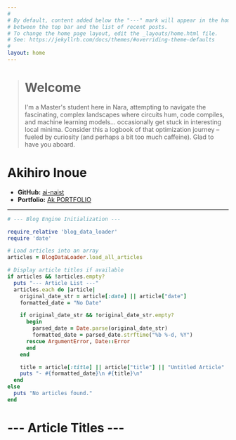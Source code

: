 ```yaml
---
#
# By default, content added below the "---" mark will appear in the home page
# between the top bar and the list of recent posts.
# To change the home page layout, edit the _layouts/home.html file.
# See: https://jekyllrb.com/docs/themes/#overriding-theme-defaults
#
layout: home
---
```


> # Welcome
> I'm a Master's student here in Nara, attempting to navigate the fascinating, complex landscapes where circuits hum, code compiles, and machine learning models... occasionally get stuck in interesting local minima. Consider this a logbook of that optimization journey – fueled by curiosity (and perhaps a bit too much caffeine). Glad to have you aboard.


# Akihiro Inoue

*   **GitHub:** [ai-naist](https://github.com/ai-naist)
*   **Portfolio:** [Ak PORTFOLIO](https://ak-portfolio.ddns.net/)

---

```ruby
# --- Blog Engine Initialization ---

require_relative 'blog_data_loader'
require 'date'

# Load articles into an array
articles = BlogDataLoader.load_all_articles

# Display article titles if available
if articles && !articles.empty?
  puts "--- Article List ---"
  articles.each do |article|
    original_date_str = article[:date] || article["date"]
    formatted_date = "No Date"

    if original_date_str && !original_date_str.empty?
      begin
        parsed_date = Date.parse(original_date_str)
        formatted_date = parsed_date.strftime("%b %-d, %Y")
      rescue ArgumentError, Date::Error
      end
    end

    title = article[:title] || article["title"] || "Untitled Article"
    puts "- #{formatted_date}\n #{title}\n"
  end
else
  puts "No articles found."
end

```

# --- Article Titles ---
